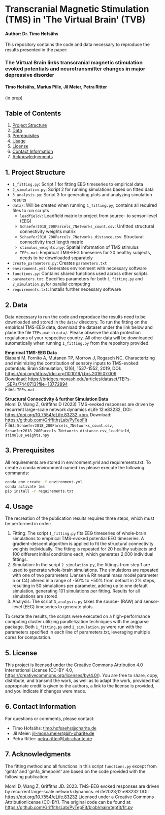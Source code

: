 # Transcranial Magnetic Stimulation (TMS) in 'The Virtual Brain' (TVB)
#### Author: Dr. Timo Hofsähs

This repository contains the code and data necessary to reproduce the results presented in the paper:


### The Virtual Brain links transcranial magnetic stimulation evoked potentials and neurotransmitter changes in major depressive disorder
#### Timo Hofsähs, Marius Pille, Jil Meier, Petra Ritter  
(in prep)

## Table of Contents
1. [Project Structure](#1-project-structure)
2. [Data](#2-data)
3. [Prerequisites](#3-Prerequisites)
4. [Usage](#4-usage)
5. [License](#5-license)
6. [Contact Information](#6-contact-information)
7. [Acknowledgements](#7-acknowledgements)


## 1. Project Structure

- `1_fitting.py`: Script 1 for fitting EEG timeseries to empirical data
- `2_simulation.py`: Script 2 for running simulations based on fitted data
- `3_analysis.py`: Script 3 for generating plots and analyzing simulation results
- `data/`: Will be created when running `1_fitting.py`, contains all required files to run scripts 
  - `leadfield/`: Leadfield matrix to project from source- to sensor-level (EEG)
  - `Schaefer2018_200Parcels_7Networks_count.csv`: Unfitted structural connectivity weights matrix
  - `Schaefer2018_200Parcels_7Networks_distance.csv`: Structural connectivity tract length matrix
  - `stimulus_weights.npy`: Spatial information of TMS stimulus
  - `TEPs.mat`: Empirical TMS-EEG timeseries for 20 healthy subjects, needs to be downloaded separately
- `create_parameters.py`: Creates `parameters.txt`
- `environment.yml`: Generates environment with necessary software
- `functions.py`: Contains shared functions used across other scripts
- `parameters.txt`: Specifies parameters for both `1_fitting.py` and `2_simulation.py`for parallel computing
- `requirements.txt`: Installs further necessary software


## 2. Data

Data necessary to run the code and reproduce the results need to be downloaded and stored in the `data/` directory. To run the fitting on the empirical TMS-EEG data, download the dataset under the link below and place the file `TEPs.mat` in `data/`. Please observe the data protection regulations of your respective country. All other data will be downloaded automatically when running `1_fitting.py` from the repository provided.

**Empirical TMS-EEG Data**<br>
Biabani M, Fornito A, Mutanen TP, Morrow J, Rogasch NC, Characterizing and minimizing the contribution of sensory inputs to TMS-evoked potentials. Brain Stimulation, 12(6), 1537-1552, 2019, DOI: https://doi.org/https://doi.org/10.1016/j.brs.2019.07.009<br>
Download: https://bridges.monash.edu/articles/dataset/TEPs-_SEPs/7440713?file=13772894<br>
Files: `TEPs.mat`

**Structural Connectivity & further Simulation Data**<br>
Momi D, Wang Z, Griffiths D (2023) TMS-evoked responses are driven by recurrent large-scale network dynamics eLife 12:e83232, DOI: https://doi.org/10.7554/eLife.83232,<br>
Download: https://github.com/GriffithsLab/PyTepFit<br>
Files: `Schaefer2018_200Parcels_7Networks_count.csv`, `Schaefer2018_200Parcels_7Networks_distance.csv`, `leadfield`, `stimulus_weights.npy`


## 3. Prerequisites

All requirements are stored in environment.yml and requirements.txt. To create a conda environment named `tms` please execute the following commands:

```bash
conda env create -f environment.yml
conda activate tms
pip install -r requirements.txt
```


## 4. Usage

The recreation of the publication results requires three steps, which must be performed in order:
1. Fitting: The script `1_fitting.py` fits EEG timeseries of whole-brain simulations to empirical TMS-evoked potential EEG timeseries. A gradient-descent algorithm is applied to fit the structural connectivity weights individually. The fitting is repeated for 20 healthy subjects and 100 different initial conditions each, which generates 2,000 individual fittings.
2. Simulation: In the script `2_simulation.py`, the fittings from step 1 are used to generate whole-brain simulations. The simulations are repeated with one of two parameters (Jansen & Rit neural mass model parameter b or C4) altered in a range of -50% to +50% from default in 2% steps, resulting in 50 simulations per parameter, adding up to one default simulation, generating 101 simulations per fitting. Results for all simulations are stored. 
3. Analysis: The script `3_analysis.py` takes the source- (RAW) and sensor-level (EEG) timeseries to generate plots.

To create the results, the scripts were executed on a high-performance computing cluster utilizing parallelization techniques with the argparse package. Both `1_fitting.py` and `2_simulation.py` were run with the parameters specified in each line of parameters.txt, leveraging multiple cores for computation.


## 5. License

This project is licensed under the Creative Commons Attribution 4.0 International License (CC-BY 4.0, https://creativecommons.org/licenses/by/4.0/). You are free to share, copy, distribute, and transmit the work, as well as to adapt the work, provided that appropriate credit is given to the authors, a link to the license is provided, and you indicate if changes were made.


## 6. Contact Information

For questions or comments, please contact:
- Timo Hofsähs: timo.hofsaehs@charite.de
- Jil Meier: jil-mona.meier@bih-charite.de
- Petra Ritter: petra.ritter@bih-charite.de


## 7. Acknowledgments

The fitting method and all functions in this script `functions.py` except from 'gmfa' and  'gmfa_timepoint' are based on the code provided with the following publication:

Momi D, Wang Z, Griffiths JD. 2023. TMS-EEG evoked responses are driven by recurrent large-scale network dynamics. eLife2023;12:e83232 DOI: https://doi.org/10.7554/eLife.83232 
Licensed under a Creative Commons Attributionlicense (CC-BY). The original code can be found at: https://github.com/GriffithsLab/PyTepFit/blob/main/tepfit/fit.py
